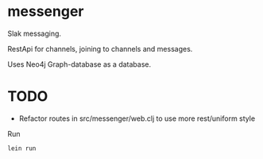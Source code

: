 # messenger

Slak messaging.

RestApi for channels, joining to channels and messages.

Uses Neo4j Graph-database as a database.

# TODO

- Refactor routes in src/messenger/web.clj to use more rest/uniform style

Run
```
lein run
```
